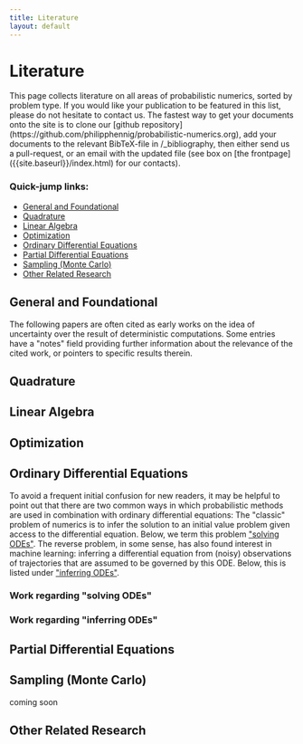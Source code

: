 ```yaml
---
title: Literature
layout: default
---
```


<h1>Literature</h1> This page collects literature on all areas of probabilistic
numerics, sorted by problem type. If you would like your publication to be
featured in this list, please do not hesitate to contact us. The fastest way to
get your documents onto the site is to clone our
[github repository](https://github.com/philipphennig/probabilistic-numerics.org),
add your documents to the relevant BibTeX-file in /_bibliography, then either
send us a pull-request, or an email with the updated file (see box on
[the frontpage]({{site.baseurl}}/index.html) for our contacts).

### Quick-jump links:

* <a href="#General">General and Foundational</a>
* <a href="#Quadrature">Quadrature</a>
* <a href="#Linear">Linear Algebra</a>
* <a href="#Optimization">Optimization</a>
* <a href="#ODEs">Ordinary Differential Equations</a>
* <a href="#PDEs">Partial Differential Equations</a>
* <a href="#Sampling">Sampling (Monte Carlo)</a>
* <a href="#Related">Other Related Research</a>

<!-- * <a href="#ABC">Approximate Bayesian Computation</a>
* <a href="#Applications">Applications</a> -->


<h2 id="General">General and Foundational</h2>
The following papers are often cited as early works on the
idea of uncertainty over the result of deterministic computations. Some entries have a "notes" field providing further information about the relevance of the cited work, or pointers to specific results therein.


<h2 id="Quadrature">Quadrature</h2>


<h2 id="Linear">Linear Algebra</h2>

<h2 id="Optimization">Optimization</h2>


<h2 id="ODEs">Ordinary Differential Equations</h2>

To avoid a frequent initial confusion for new readers, it may be helpful to
point out that there are two common ways in which probabilistic methods are
used in combination with ordinary differential equations: The "classic" problem
of numerics is to infer the solution to an initial value problem given access
to the differential equation. Below, we term this problem <a
href="#solvingODEs">"solving ODEs"</a>. The reverse problem, in some sense, has
also found interest in machine learning: inferring a differential equation from
(noisy) observations of trajectories that are assumed to be governed by this
ODE. Below, this is listed under <a href="#inferringODEs">"inferring ODEs"</a>.

<h3 id="solvingODEs">Work regarding "solving ODEs"</h3>

<h3 id="inferringODEs">Work regarding "inferring ODEs"</h3>


<h2 id="PDEs">Partial Differential Equations</h2>


<h2 id="Sampling">Sampling (Monte Carlo)</h2>

coming soon


<!-- 
<h2 id="ABC">Approximate Bayesian Computation (ABC)</h2>

coming soon


<h2 id="Applications">Applications</h2>

coming soon

-->
<h2 id="Related">Other Related Research</h2>
